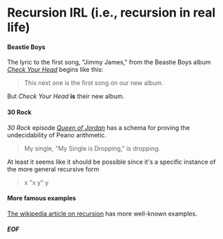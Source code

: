 # Recursion IRL (i.e., recursion in real life)

#### Beastie Boys
The lyric to the first song, "Jimmy James," from the Beastie Boys album [*Check Your Head*](https://www.youtube.com/watch?v=NIII1-jKJeY&t=267s) begins like this:	
> This next one is the first song on our new album.

But _Check Your Head_ **is** their new album.
	
#### 30 Rock
 _30 Rock_ episode [_Queen of Jordan_](https://getyarn.io/yarn-clip/05fb0549-ce6a-451e-86c7-6a34195c75b1)  has a schema for proving the undecidability of Peano arithmetic. 
> My single, "My Single is Dropping," is dropping.

At least it seems like it should be possible since it's a specific instance of the more general recursive form

>x "x y" y
	
#### More famous examples
[The wikipedia article on recursion](https://en.wikipedia.org/wiki/Recursion) has more well-known examples.

##### EOF
